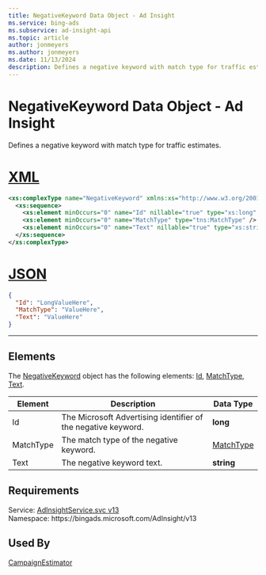 ```yaml
---
title: NegativeKeyword Data Object - Ad Insight
ms.service: bing-ads
ms.subservice: ad-insight-api
ms.topic: article
author: jonmeyers
ms.author: jonmeyers
ms.date: 11/13/2024
description: Defines a negative keyword with match type for traffic estimates.
---
```

# NegativeKeyword Data Object - Ad Insight
Defines a negative keyword with match type for traffic estimates.

# [XML](#tab/xml)

```xml
<xs:complexType name="NegativeKeyword" xmlns:xs="http://www.w3.org/2001/XMLSchema">
  <xs:sequence>
    <xs:element minOccurs="0" name="Id" nillable="true" type="xs:long" />
    <xs:element minOccurs="0" name="MatchType" type="tns:MatchType" />
    <xs:element minOccurs="0" name="Text" nillable="true" type="xs:string" />
  </xs:sequence>
</xs:complexType>
```

# [JSON](#tab/json)

```json
{
  "Id": "LongValueHere",
  "MatchType": "ValueHere",
  "Text": "ValueHere"
}
```

-----

## <a name="elements"></a>Elements

The [NegativeKeyword](negativekeyword.md) object has the following elements: [Id](#id), [MatchType](#matchtype), [Text](#text).

|Element|Description|Data Type|
|-----------|---------------|-------------|
|<a name="id"></a>Id|The Microsoft Advertising identifier of the negative keyword.|**long**|
|<a name="matchtype"></a>MatchType|The match type of the negative keyword.|[MatchType](matchtype.md)|
|<a name="text"></a>Text|The negative keyword text.|**string**|

## Requirements
Service: [AdInsightService.svc v13](https://adinsight.api.bingads.microsoft.com/Api/Advertiser/AdInsight/v13/AdInsightService.svc)  
Namespace: https\://bingads.microsoft.com/AdInsight/v13  

## Used By
[CampaignEstimator](campaignestimator.md)  
